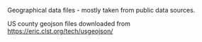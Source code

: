 Geographical data files - mostly taken from public data sources. 

US county geojson files downloaded from https://eric.clst.org/tech/usgeojson/ 

